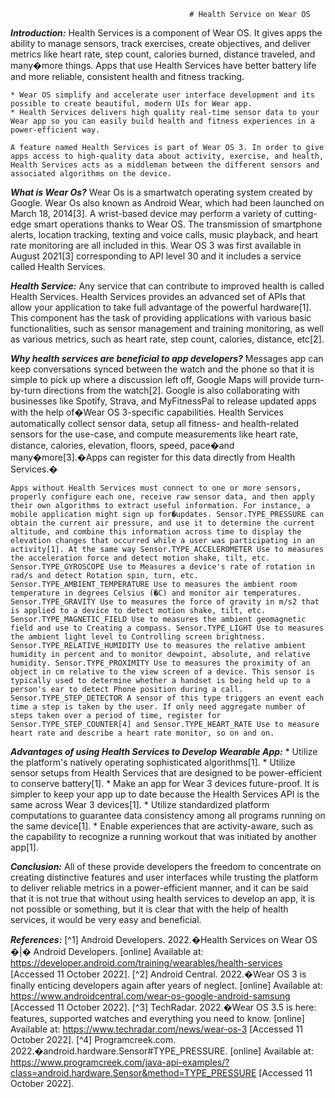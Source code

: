											# Health Service on Wear OS


***Introduction:***
   Health Services is a component of Wear OS. It gives apps the ability to manage sensors, track exercises, create objectives, and deliver metrics like heart rate, step count, calories burned, distance traveled, and many�more things. Apps that use Health Services have better battery life and more reliable, consistent health and fitness tracking.

	* Wear OS simplify and accelerate user interface development and its possible to create beautiful, modern UIs for Wear app.
	* Health Services delivers high quality real-time sensor data to your Wear app so you can easily build health and fitness experiences in a power-efficient way.

	A feature named Health Services is part of Wear OS 3. In order to give apps access to high-quality data about activity, exercise, and health, Health Services acts as a middleman between the different sensors and associated algorithms on the device.

***What is Wear Os?***
      Wear Os is a smartwatch operating system created by Google. Wear Os also known as Android Wear, which had been launched on March 18, 2014[3]. A wrist-based device may perform a variety of cutting-edge smart operations thanks to Wear OS. The transmission of smartphone alerts, location tracking, texting and voice calls, music playback, and heart rate monitoring are all included in this. Wear OS 3 was first available in August 2021[3] corresponding to API level 30 and it includes a service called Health Services.

***Health Service:***
	Any service that can contribute to improved health is called Health Services. Health Services provides an advanced set of APIs that allow your application to take full advantage of the powerful hardware[1].  This component has the task of providing applications with various basic functionalities, such as sensor management and training monitoring, as well as various metrics, such as heart rate, step count, calories, distance, etc[2].

***Why health services are beneficial to app developers?***
	Messages app can keep conversations synced between the watch and the phone so that it is simple to pick up where a discussion left off, Google Maps will provide turn-by-turn directions from the watch[2]. Google is also collaborating with businesses like Spotify, Strava, and MyFitnessPal to release updated apps with the help of�Wear OS 3-specific capabilities. Health Services automatically collect sensor data, setup all fitness- and health-related sensors for the use-case, and compute measurements like heart rate, distance, calories, elevation, floors, speed, pace�and many�more[3].�Apps can register for this data directly from Health Services.�

	Apps without Health Services must connect to one or more sensors, properly configure each one, receive raw sensor data, and then apply their own algorithms to extract useful information. For instance, a mobile application might sign up for�updates. Sensor.TYPE_PRESSURE can obtain the current air pressure, and use it to determine the current altitude, and combine this information across time to display the elevation changes that occurred while a user was participating in an activity[1]. At the same way Sensor.TYPE_ACCELEROMETER Use to measures the acceleration force and detect motion shake, tilt, etc. Sensor.TYPE_GYROSCOPE Use to Measures a device's rate of rotation in rad/s and detect Rotation spin, turn, etc.  Sensor.TYPE_AMBIENT_TEMPERATURE Use to measures the ambient room temperature in degrees Celsius (�C) and monitor air temperatures. Sensor.TYPE_GRAVITY Use to measures the force of gravity in m/s2 that is applied to a device to detect motion shake, tilt, etc.  Sensor.TYPE_MAGNETIC_FIELD Use to measures the ambient geomagnetic field and use to Creating a compass. Sensor.TYPE_LIGHT Use to measures the ambient light level to Controlling screen brightness. Sensor.TYPE_RELATIVE_HUMIDITY Use to measures the relative ambient humidity in percent and to monitor dewpoint, absolute, and relative humidity. Sensor.TYPE_PROXIMITY Use to measures the proximity of an object in cm relative to the view screen of a device. This sensor is typically used to determine whether a handset is being held up to a person's ear to detect Phone position during a call. Sensor.TYPE_STEP_DETECTOR A sensor of this type triggers an event each time a step is taken by the user. If only need aggregate number of steps taken over a period of time, register for Sensor.TYPE_STEP_COUNTER[4] and Sensor.TYPE_HEART_RATE Use to measure heart rate and describe a heart rate monitor, so on and on. 

***Advantages of using Health Services to Develop Wearable App:***
	* Utilize the platform's natively operating sophisticated algorithms[1].
	* Utilize sensor setups from Health Services that are designed to be power-efficient to conserve battery[1].
	* Make an app for Wear 3 devices future-proof. It is simpler to keep your app up to date because the Health Services API is the same across Wear 3 devices[1].
	* Utilize standardized platform computations to guarantee data consistency among all programs running on the same device[1].
	* Enable experiences that are activity-aware, such as the capability to recognize a running workout that was initiated by another app[1].

***Conclusion:***
	All of these provide developers the freedom to concentrate on creating distinctive features and user interfaces while trusting the platform to deliver reliable metrics in a power-efficient manner, and it can be said that it is not true that without using health services to develop an app, it is not possible or something, but it is clear that with the help of health services, it would be very easy and beneficial.



***References:***
	[^1] Android Developers. 2022.�Health Services on Wear OS �|� Android Developers. [online] Available at: <https://developer.android.com/training/wearables/health-services> [Accessed 11 October 2022].
	[^2] Android Central. 2022.�Wear OS 3 is finally enticing developers again after years of neglect. [online] Available at: <https://www.androidcentral.com/wear-os-google-android-samsung> [Accessed 11 October 2022].
	[^3] TechRadar. 2022.�Wear OS 3.5 is here: features, supported watches and everything you need to know. [online] Available at: <https://www.techradar.com/news/wear-os-3> [Accessed 11 October 2022].
	[^4] Programcreek.com. 2022.�android.hardware.Sensor#TYPE_PRESSURE. [online] Available at: <https://www.programcreek.com/java-api-examples/?class=android.hardware.Sensor&method=TYPE_PRESSURE> [Accessed 11 October 2022].


